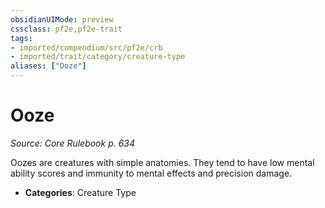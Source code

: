 ```yaml
---
obsidianUIMode: preview
cssclass: pf2e,pf2e-trait
tags:
- imported/compendium/src/pf2e/crb
- imported/trait/category/creature-type
aliases: ["Ooze"]
---
```

# Ooze  
*Source: Core Rulebook p. 634*  

Oozes are creatures with simple anatomies. They tend to have low mental ability scores and immunity to mental effects and precision damage.

- **Categories**: Creature Type